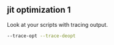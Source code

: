 ##  jit optimization 1

Look at your scripts with tracing output. 

```sh
--trace-opt --trace-deopt 
```
